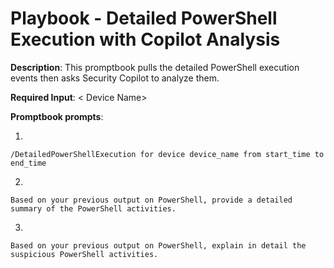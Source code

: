 # Playbook - Detailed PowerShell Execution with Copilot Analysis 

**Description**: This promptbook pulls the detailed PowerShell execution events then asks Security Copilot to analyze them.

**Required Input**: < Device Name> <Start Time> <End Time >

**Promptbook prompts**:

1. 
 ```
/DetailedPowerShellExecution for device device_name from start_time to end_time
 ```
2.  
 ```
Based on your previous output on PowerShell, provide a detailed summary of the PowerShell activities.
 ```
3.  
 ```
Based on your previous output on PowerShell, explain in detail the suspicious PowerShell activities.
 ```
